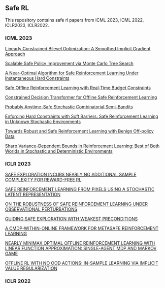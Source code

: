 ## Safe RL
This repository contains safe rl papers from ICML 2023, ICML 2022, ICLR2023, ICLR2022.

### ICML 2023


[Linearly Constrained Bilevel Optimization: A Smoothed Implicit Gradient Approach](http://proceedings.mlr.press/v202/khanduri23a/khanduri23a.pdf)

[Scalable Safe Policy Improvement via Monte Carlo Tree Search
](http://proceedings.mlr.press/v202/castellini23a/castellini23a.pdf)

[A Near-Optimal Algorithm for Safe Reinforcement Learning Under
Instantaneous Hard Constraints](http://proceedings.mlr.press/v202/shi23c/shi23c.pdf)

[Safe Offline Reinforcement Learning with Real-Time Budget Constraints](http://proceedings.mlr.press/v202/lin23h/lin23h.pdf)

[Constrained Decision Transformer for Offline Safe Reinforcement Learning](http://proceedings.mlr.press/v202/liu23m/liu23m.pdf)

[Probably Anytime-Safe Stochastic Combinatorial Semi-Bandits](http://proceedings.mlr.press/v202/hou23d/hou23d.pdf)

[Enforcing Hard Constraints with Soft Barriers:
Safe Reinforcement Learning in Unknown Stochastic Environments](http://proceedings.mlr.press/v202/wang23as/wang23as.pdf)

[Towards Robust and Safe Reinforcement Learning with Benign Off-policy Data](http://proceedings.mlr.press/v202/liu23l/liu23l.pdf)

[Sharp Variance-Dependent Bounds in Reinforcement Learning: Best of Both
Worlds in Stochastic and Deterministic Environments](http://proceedings.mlr.press/v202/zhou23t/zhou23t.pdf)


### ICLR 2023

[SAFE EXPLORATION INCURS NEARLY NO ADDITIONAL
SAMPLE COMPLEXITY FOR REWARD-FREE RL](https://openreview.net/pdf?id=wNUgn1n6esQ)

[SAFE REINFORCEMENT LEARNING FROM PIXELS
USING A STOCHASTIC LATENT REPRESENTATION](https://openreview.net/pdf?id=b39dQt_uffW)

[ON THE ROBUSTNESS OF SAFE REINFORCEMENT
LEARNING UNDER OBSERVATIONAL PERTURBATIONS](https://openreview.net/pdf?id=jbIYfq4Tr-)

[GUIDING SAFE EXPLORATION WITH
WEAKEST PRECONDITIONS](https://openreview.net/pdf?id=zzqBoIFOQ1)

[A CMDP-WITHIN-ONLINE FRAMEWORK FOR METASAFE REINFORCEMENT LEARNING](https://openreview.net/pdf?id=mbxz9Cjehr)

[NEARLY MINIMAX OPTIMAL OFFLINE REINFORCEMENT LEARNING WITH LINEAR FUNCTION APPROXIMATION: SINGLE-AGENT MDP AND MARKOV GAME](https://openreview.net/pdf?id=UP_GHHPw7rP)

[OFFLINE RL WITH NO OOD ACTIONS: IN-SAMPLE
LEARNING VIA IMPLICIT VALUE REGULARIZATION](https://openreview.net/pdf?id=ueYYgo2pSSU)


### ICLR 2022


